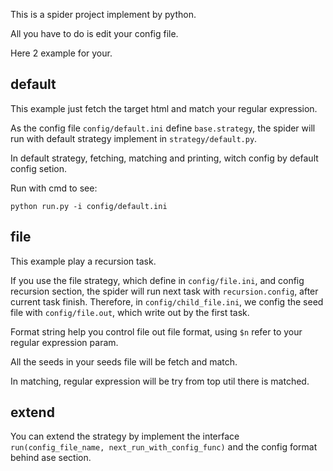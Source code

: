 This is a spider project implement by python.

All you have to do is edit your config file.

Here 2 example for your.

## default

This example just fetch the target html and match your regular expression.

As the config file ```config/default.ini``` define ```base.strategy```, the spider will run with default strategy implement in ```strategy/default.py```.

In default strategy, fetching, matching and printing, witch config by default config setion.

Run with cmd to see:
```
python run.py -i config/default.ini
```
## file

This example play a recursion task.

If you use the file strategy, which define in ```config/file.ini```, and config recursion section, the spider will run next task with ```recursion.config```, after current task finish. Therefore, in ```config/child_file.ini```, we config the seed file with ```config/file.out```, which write out by the first task.

Format string help you control file out file format, using ```$n``` refer to your regular expression param.

All the seeds in your seeds file will be fetch and match.

In matching, regular expression will be try from top util there is matched.

## extend

You can extend the strategy by implement the interface ```run(config_file_name, next_run_with_config_func)``` and the config format behind ase section.
